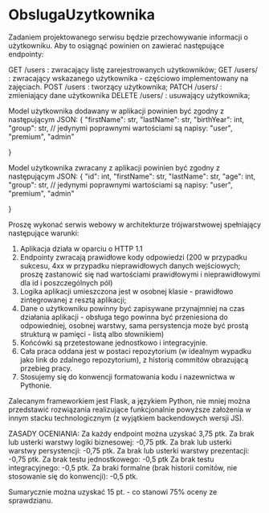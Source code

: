 # ObslugaUzytkownika
Zadaniem projektowanego serwisu będzie przechowywanie informacji o użytkowniku. Aby to osiągnąć powinien on zawierać następujące endpointy:

GET /users : zwracający listę zarejestrowanych użytkowników;
GET /users/<id> : zwracający wskazanego użytkownika - częściowo implementowany na zajęciach.
POST /users : tworzący użytkownika;
PATCH /users/<id> : zmieniający dane użytkownika
DELETE /users/<id> : usuwający użytkownika;

Model użytkownika dodawany w aplikacji powinien być zgodny z następującym JSON:
{
    "firstName": str,
    "lastName": str,
    "birthYear": int,
    "group": str, // jedynymi poprawnymi wartościami są napisy: "user", "premium", "admin"
   
}

Model użytkownika zwracany z aplikacji powinien być zgodny z następującym JSON:
{
    "id": int,
    "firstName": str,
    "lastName": str,
    "age": int,
    "group": str, // jedynymi poprawnymi wartościami są napisy: "user", "premium", "admin"
   
}

Proszę wykonać serwis webowy w architekturze trójwarstwowej spełniający następujące warunki:

1. Aplikacja działa w oparciu o HTTP 1.1
2. Endpointy zwracają prawidłowe kody odpowiedzi (200 w przypadku sukcesu, 4xx w przypadku nieprawidłowych danych wejściowych; proszę zastanowić się nad wartościami prawidłowymi i nieprawidłowymi dla id i poszczególnych pól)
3. Logika aplikacji umieszczona jest w osobnej klasie - prawidłowo zintegrowanej z resztą aplikacji;
4. Dane o użytkowniku powinny być zapisywane przynajmniej na czas działania aplikacji - obsługa tego powinna być przeniesiona do odpowiedniej, osobnej warstwy, sama persystencja może być prostą strukturą w pamięci - listą albo słownikiem)
5. Końcówki są przetestowane jednostkowo i integracyjnie.
6. Cała praca oddana jest w postaci repozytorium (w idealnym wypadku jako link do zdalnego repozytorium), z historią commitów obrazującą przebieg pracy.
7. Stosujemy się do konwencji formatowania kodu i nazewnictwa w Pythonie.

Zalecanym frameworkiem jest Flask, a językiem Python, nie mniej można przedstawić rozwiązania realizujące funkcjonalnie powyższe założenia w innym stacku technologicznym (z wyjątkiem backendowych wersji JS).

ZASADY OCENIANIA:
Za każdy endpoint można uzyskać 3,75 ptk.
Za brak lub usterki warstwy logiki biznesowej: -0,75 ptk.
Za brak lub usterki warstwy persystencji: -0,75 ptk.
Za brak lub usterki warstwy prezentacji: -0,75 ptk.
Za brak testu jednostkowego: -0,5 ptk
Za brak testu integracyjnego: -0,5 ptk.
Za braki formalne (brak historii comitów, nie stosowanie się do konwencji): -0,5 ptk.

Sumarycznie można uzyskać 15 pt. - co stanowi 75% oceny ze sprawdzianu.

